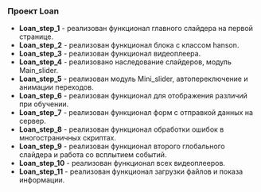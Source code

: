 ### Проект Loan

- **Loan_step_1** - реализован функционал главного слайдера на первой странице.
- **Loan_step_2** - реализован функционал блока с классом hanson.
- **Loan_step_3** - реализован функционал видеоплеера.
- **Loan_step_4** - реализовано наследование слайдеров, модуль Main_slider.
- **Loan_step_5** - реализован модуль Mini_slider, автопереключение и анимации переходов.
- **Loan_step_6** - реализован функционал для отображения различий при обучении.
- **Loan_step_7** - реализован функционал форм с отправкой данных на сервер.
- **Loan_step_8** - реализован функционал обработки ошибок в многостраничных скриптах.
- **Loan_step_9** - реализован функционал второго глобального слайдера и работа со всплытием событий.
- **Loan_step_10** - реализован функционал всех видеоплееров.
- **Loan_step_11** - реализован функционал загрузки файлов и показа информации.
